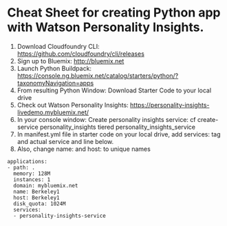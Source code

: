 # Cheat Sheet for creating Python app with Watson Personality Insights.

1. Download Cloudfoundry CLI: https://github.com/cloudfoundry/cli/releases 
2. Sign up to Bluemix: http://bluemix.net
3. Launch Python Buildpack: https://console.ng.bluemix.net/catalog/starters/python/?taxonomyNavigation=apps
4. From resulting Python Window: Download Starter Code to your local drive
5. Check out Watson Personality Insights: https://personality-insights-livedemo.mybluemix.net/
6. In your console window: Create personality insights service: cf create-service personality_insights tiered personality_insights_service
7. In manifest.yml file in starter code on your local drive, add services: tag and actual service and line below.
8. Also, change name: and host: to unique names 
~~~~
applications:
- path: .
  memory: 128M
  instances: 1
  domain: mybluemix.net
  name: Berkeley1
  host: Berkeley1
  disk_quota: 1024M
  services:
  - personality-insights-service
~~~~
